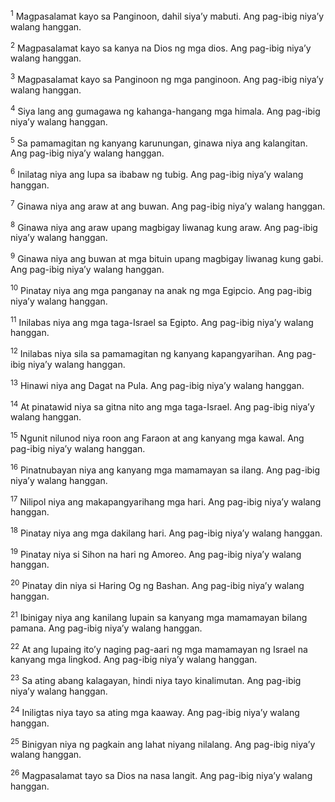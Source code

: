 <sup>1</sup>
Magpasalamat kayo sa Panginoon, dahil siyaʼy mabuti. Ang pag-ibig niyaʼy walang hanggan. 

<sup>2</sup>
Magpasalamat kayo sa kanya na Dios ng mga dios. Ang pag-ibig niyaʼy walang hanggan. 

<sup>3</sup>
Magpasalamat kayo sa Panginoon ng mga panginoon. Ang pag-ibig niyaʼy walang hanggan. 

<sup>4</sup>
Siya lang ang gumagawa ng kahanga-hangang mga himala. Ang pag-ibig niyaʼy walang hanggan. 

<sup>5</sup>
Sa pamamagitan ng kanyang karunungan, ginawa niya ang kalangitan. Ang pag-ibig niyaʼy walang hanggan. 

<sup>6</sup>
Inilatag niya ang lupa sa ibabaw ng tubig. Ang pag-ibig niyaʼy walang hanggan. 

<sup>7</sup>
Ginawa niya ang araw at ang buwan. Ang pag-ibig niyaʼy walang hanggan. 

<sup>8</sup>
Ginawa niya ang araw upang magbigay liwanag kung araw. Ang pag-ibig niyaʼy walang hanggan. 

<sup>9</sup>
Ginawa niya ang buwan at mga bituin upang magbigay liwanag kung gabi. Ang pag-ibig niyaʼy walang hanggan. 

<sup>10</sup>
Pinatay niya ang mga panganay na anak ng mga Egipcio. Ang pag-ibig niyaʼy walang hanggan. 

<sup>11</sup>
Inilabas niya ang mga taga-Israel sa Egipto. Ang pag-ibig niyaʼy walang hanggan. 

<sup>12</sup>
Inilabas niya sila sa pamamagitan ng kanyang kapangyarihan. Ang pag-ibig niyaʼy walang hanggan. 

<sup>13</sup>
Hinawi niya ang Dagat na Pula. Ang pag-ibig niyaʼy walang hanggan. 

<sup>14</sup>
At pinatawid niya sa gitna nito ang mga taga-Israel. Ang pag-ibig niyaʼy walang hanggan. 

<sup>15</sup>
Ngunit nilunod niya roon ang Faraon at ang kanyang mga kawal. Ang pag-ibig niyaʼy walang hanggan. 

<sup>16</sup>
Pinatnubayan niya ang kanyang mga mamamayan sa ilang. Ang pag-ibig niyaʼy walang hanggan. 

<sup>17</sup>
Nilipol niya ang makapangyarihang mga hari. Ang pag-ibig niyaʼy walang hanggan. 

<sup>18</sup>
Pinatay niya ang mga dakilang hari. Ang pag-ibig niyaʼy walang hanggan. 

<sup>19</sup>
Pinatay niya si Sihon na hari ng Amoreo. Ang pag-ibig niyaʼy walang hanggan. 

<sup>20</sup>
Pinatay din niya si Haring Og ng Bashan. Ang pag-ibig niyaʼy walang hanggan. 

<sup>21</sup>
Ibinigay niya ang kanilang lupain sa kanyang mga mamamayan bilang pamana. Ang pag-ibig niyaʼy walang hanggan. 

<sup>22</sup>
At ang lupaing itoʼy naging pag-aari ng mga mamamayan ng Israel na kanyang mga lingkod. Ang pag-ibig niyaʼy walang hanggan. 

<sup>23</sup>
Sa ating abang kalagayan, hindi niya tayo kinalimutan. Ang pag-ibig niyaʼy walang hanggan. 

<sup>24</sup>
Iniligtas niya tayo sa ating mga kaaway. Ang pag-ibig niyaʼy walang hanggan. 

<sup>25</sup>
Binigyan niya ng pagkain ang lahat niyang nilalang. Ang pag-ibig niyaʼy walang hanggan. 

<sup>26</sup>
Magpasalamat tayo sa Dios na nasa langit. Ang pag-ibig niyaʼy walang hanggan.